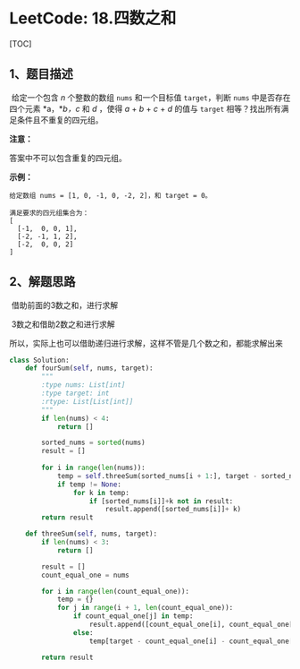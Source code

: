 # LeetCode: 18.四数之和

[TOC]

## 1、题目描述



​	给定一个包含 *n* 个整数的数组 `nums` 和一个目标值 `target`，判断 `nums` 中是否存在四个元素 *a，**b，c* 和 *d* ，使得 *a* + *b* + *c* + *d* 的值与 `target` 相等？找出所有满足条件且不重复的四元组。

**注意：**

答案中不可以包含重复的四元组。

**示例：**

```
给定数组 nums = [1, 0, -1, 0, -2, 2]，和 target = 0。

满足要求的四元组集合为：
[
  [-1,  0, 0, 1],
  [-2, -1, 1, 2],
  [-2,  0, 0, 2]
]
```









## 2、解题思路

​	借助前面的3数之和，进行求解

​	3数之和借助2数之和进行求解

​	所以，实际上也可以借助递归进行求解，这样不管是几个数之和，都能求解出来

```python
class Solution:
    def fourSum(self, nums, target):
        """
        :type nums: List[int]
        :type target: int
        :rtype: List[List[int]]
        """
        if len(nums) < 4:
            return []

        sorted_nums = sorted(nums)
        result = []
        
        for i in range(len(nums)):
            temp = self.threeSum(sorted_nums[i + 1:], target - sorted_nums[i])
            if temp != None:
                for k in temp:
                    if [sorted_nums[i]]+k not in result:
                        result.append([sorted_nums[i]]+ k)
        return result

    def threeSum(self, nums, target):
        if len(nums) < 3:
            return []

        result = []
        count_equal_one = nums

        for i in range(len(count_equal_one)):
            temp = {}
            for j in range(i + 1, len(count_equal_one)):
                if count_equal_one[j] in temp:
                    result.append([count_equal_one[i], count_equal_one[j], temp[count_equal_one[j]]])
                else:
                    temp[target - count_equal_one[i] - count_equal_one[j]] = count_equal_one[j]

        return result
```

